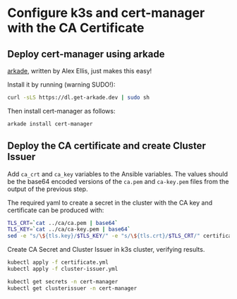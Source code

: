 # Configure k3s and cert-manager with the CA Certificate

## Deploy cert-manager using arkade

[arkade](https://github.com/alexellis/arkade), written by Alex Ellis, just makes this easy!

Install it by running (warning SUDO!):

```bash
curl -sLS https://dl.get-arkade.dev | sudo sh
```

Then install cert-manager as follows:

```bash
arkade install cert-manager
```

## Deploy the CA certificate and create Cluster Issuer

Add `ca_crt` and `ca_key` variables to the Ansible variables.
The values should be the base64 encoded versions of the `ca.pem` and `ca-key.pem` files from the output of the previous step.

The required yaml to create a secret in the cluster with the CA key and certificate can be produced with:

```bash
TLS_CRT=`cat ../ca/ca.pem | base64`
TLS_KEY=`cat ../ca/ca-key.pem | base64`
sed -e "s/\${tls.key}/$TLS_KEY/" -e "s/\${tls.crt}/$TLS_CRT/" certificate.tpl.yml > certificate.yml 
```

Create CA Secret and Cluster Issuer in k3s cluster, verifying results.

```bash
kubectl apply -f certificate.yml
kubectl apply -f cluster-issuer.yml

kubectl get secrets -n cert-manager
kubectl get clusterissuer -n cert-manager
```